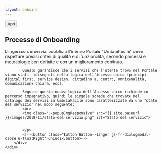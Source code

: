 ```yaml
---
layout: onboard
---
```

<script>
$(function() {
  $('#open_btn').click();
})
</script>
<button id="open_btn" class="Button Button--default js-fr-dialogmodal-open u-hidden" aria-controls="modal">
  Apri
</button>
<div class="Dialog js-fr-dialogmodal" id="modal">
    <div class="
      u-popupResponsive
      Dialog-content
      Dialog-content--centered
      u-background-white
      u-layout-prose
      u-margin-all-xl
      u-padding-all-xl
      js-fr-dialogmodal-modal
    " aria-labelledby="modal-title">
        <div role="document" class="Prose">
            <h2 class="u-cf u-text-h2 u-borderHideFocus" id="modal-title" tabindex="0">Processo di Onboarding</h2>
            <p>
            L’ingresso dei servizi pubblici all’interno  Portale "UmbriaFacile" deve rispettare precisi criteri di qualità e di funzionalità, secondo processi e metodologie ben definite e con un miglioramento continuo.<br/>

            Questo garantisce che i servizi che l'utente trova nel Portale siano stati ridisegnati nella logica dell'Accesso unico (principi digital first, service design, cittadino al centro, omnicanalità, comunicazione chiara, ecc).

            Seguire questa nuova logica dell’Accesso unico richiede un percorso impegnativo, quindi le singole schede che trovate nel catalogo dei servizi in UmbriaFacile sono caratterizzate da uno "stato del servizio" nel modo seguente:
            <br>
            <img class="u-popupImgResponsive" src="{{ site.baseurl }}/images/2018/11/stato-del-servizio.png" alt="Stato del servizio">
            

            </p>
            <!--<button class="Button Button--danger js-fr-dialogmodal-close u-floatRight">Chiudi</button>-->
        </div>
    </div>
</div>

